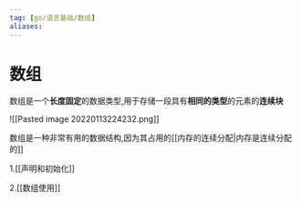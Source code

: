 ```yaml
---
tag: [go/语言基础/数组]
aliases:
---
```

# 数组
数组是一个**长度固定**的数据类型,用于存储一段具有**相同的类型**的元素的**连续块**

![[Pasted image 20220113224232.png]]

数组是一种非常有用的数据结构,因为其占用的[[内存的连续分配|内存是连续分配的]]

1.[[声明和初始化]]

2.[[数组使用]]